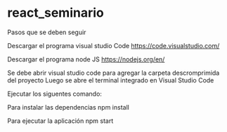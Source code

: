 # react_seminario

Pasos que se deben seguir 

Descargar el programa visual studio Code
https://code.visualstudio.com/

Descargar el programa node JS 
https://nodejs.org/en/

Se debe abrir visual studio code para agregar la carpeta descromprimida del proyecto
Luego se abre el terminal integrado en Visual Studio Code 

Ejecutar los siguentes comando:

Para instalar las dependencias
npm install

Para ejecutar la aplicación
npm start
